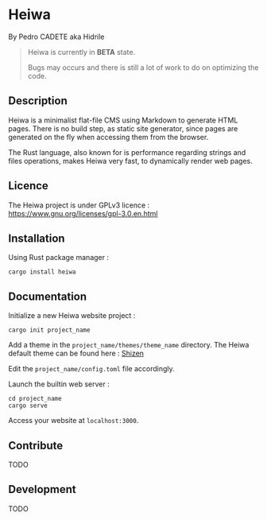 # Heiwa

By Pedro CADETE aka Hidrile



> Heiwa is currently in **BETA** state.
> 
> Bugs may occurs and there is still a lot of work to do on optimizing the code.



## Description

Heiwa is a minimalist flat-file CMS using Markdown to generate HTML pages. There is no build step, as static site generator, since pages are generated on the fly when accessing them from the browser.

The Rust language, also known for is performance regarding strings and files operations, makes Heiwa very fast, to dynamically render web pages.

## Licence

The Heiwa project is under GPLv3 licence : https://www.gnu.org/licenses/gpl-3.0.en.html

## Installation

Using Rust package manager :

```shell
cargo install heiwa
```

## Documentation

Initialize a new Heiwa website project : 

```shell
cargo init project_name
```

Add a theme in the `project_name/themes/theme_name` directory. The Heiwa default theme can be found here : [Shizen](https://git.sr.ht/~hidrile/shizen)

Edit the `project_name/config.toml` file accordingly.

Launch the builtin web server : 

```shell
cd project_name
cargo serve
```

Access your website at `localhost:3000`.

## Contribute

TODO

## Development

TODO

